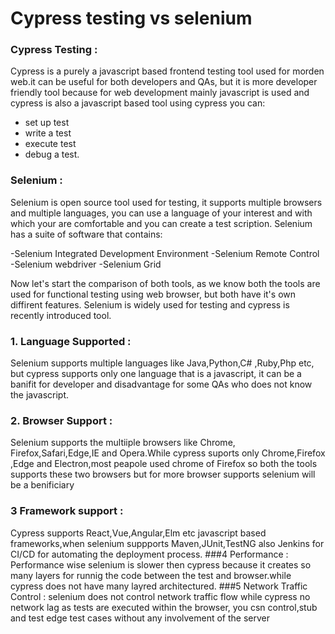 # Cypress testing vs selenium
### Cypress Testing :
Cypress is a purely a javascript based frontend testing tool used for morden web.it can be useful for both developers and QAs, but it is more developer friendly tool because for web development mainly javascript is used and cypress is also a javascript based tool 
using cypress you can:
 - set up test
 - write a test 
 - execute test 
 - debug a test.

### Selenium :
Selenium is open source tool used for testing, it supports multiple browsers and multiple languages, you can use a language of your interest and with which your are comfortable and you can create a test scription. Selenium has a suite of software that contains:

 -Selenium Integrated Development Environment 
-Selenium Remote Control
-Selenium webdriver
-Selenium Grid 

Now  let's start the comparison of both tools, as we know both the tools are used for functional testing using web browser, but both have it's own diffirent features. Selenium is widely used for testing and cypress is recently  introduced tool.
### 1. Language Supported : 
Selenium supports multiple languages like Java,Python,C# ,Ruby,Php etc, but cypress supports only one language that is a  javascript, it can be a banifit for developer and disadvantage for some QAs who does not know the javascript.
### 2. Browser Support :
Selenium supports the multiiple browsers like Chrome, Firefox,Safari,Edge,IE and Opera.While cypress suports only Chrome,Firefox ,Edge and Electron,most peapole used chrome of Firefox so both the tools supports these two browsers but for more browser supports selenium will be a benificiary 
### 3 Framework support :
Cypress supports React,Vue,Angular,Elm etc javascript based frameworks,when selenium suppports Maven,JUnit,TestNG also Jenkins for CI/CD for automating the deployment process.
###4 Performance :
Performance wise selenium is slower then cypress because it creates  so many layers for runnig the code between the test  and browser.while cypress does not have many layred architectured.
###5 Network Traffic Control : 
selenium does not control network traffic flow while cypress no network lag as tests are executed within the browser, you csn control,stub and test edge test cases without any involvement of the server 
